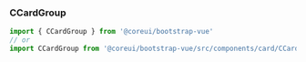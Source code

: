 ### CCardGroup

```jsx
import { CCardGroup } from '@coreui/bootstrap-vue'
// or
import CCardGroup from '@coreui/bootstrap-vue/src/components/card/CCardGroup'
```
